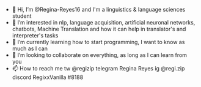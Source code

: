 - 👋 Hi, I’m @Regina-Reyes16 and I'm a linguistics & language sciences student
- 👀 I’m interested in nlp, language acquisition, artificial neuronal networks, chatbots, Machine Translation and how it can help in translator's and interpreter's tasks
- 🌱 I’m currently learning how to start programming, I want to know as much as I can 
- 💞️ I’m looking to collaborate on everything, as long as I can learn from you 
- 📫 How to reach me tw @regizip telegram Regina Reyes ig @regi.zip discord RegixxVanilla #8188

<!---
Regina-Reyes16/Regina-Reyes16 is a ✨ special ✨ repository because its `README.md` (this file) appears on your GitHub profile.
You can click the Preview link to take a look at your changes.
--->
